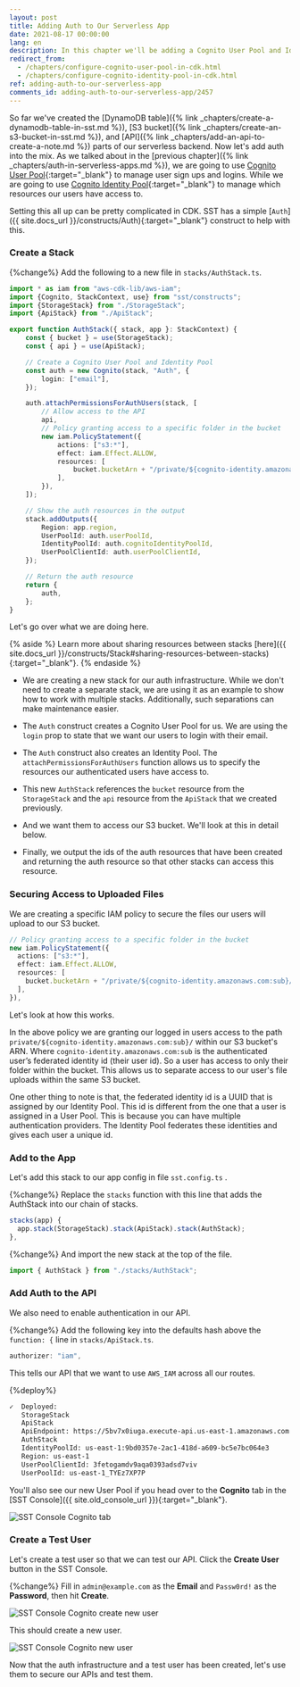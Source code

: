```yaml
---
layout: post
title: Adding Auth to Our Serverless App
date: 2021-08-17 00:00:00
lang: en
description: In this chapter we'll be adding a Cognito User Pool and Identity Pool to our serverless app. We'll be using SST's higher-level Auth construct to make this easy.
redirect_from:
  - /chapters/configure-cognito-user-pool-in-cdk.html
  - /chapters/configure-cognito-identity-pool-in-cdk.html
ref: adding-auth-to-our-serverless-app
comments_id: adding-auth-to-our-serverless-app/2457
---
```


So far we've created the [DynamoDB table]({% link _chapters/create-a-dynamodb-table-in-sst.md %}), [S3 bucket]({% link _chapters/create-an-s3-bucket-in-sst.md %}), and [API]({% link _chapters/add-an-api-to-create-a-note.md %}) parts of our serverless backend. Now let's add auth into the mix. As we talked about in the [previous chapter]({% link _chapters/auth-in-serverless-apps.md %}), we are going to use [Cognito User Pool](https://aws.amazon.com/cognito/){:target="_blank"} to manage user sign ups and logins. While we are going to use [Cognito Identity Pool](https://docs.aws.amazon.com/cognito/latest/developerguide/cognito-identity.html){:target="_blank"} to manage which resources our users have access to.

Setting this all up can be pretty complicated in CDK. SST has a simple [`Auth`]({{ site.docs_url }}/constructs/Auth){:target="_blank"} construct to help with this.

### Create a Stack

{%change%} Add the following to a new file in `stacks/AuthStack.ts`.

```typescript
import * as iam from "aws-cdk-lib/aws-iam";
import {Cognito, StackContext, use} from "sst/constructs";
import {StorageStack} from "./StorageStack";
import {ApiStack} from "./ApiStack";

export function AuthStack({ stack, app }: StackContext) {
    const { bucket } = use(StorageStack);
    const { api } = use(ApiStack);

    // Create a Cognito User Pool and Identity Pool
    const auth = new Cognito(stack, "Auth", {
        login: ["email"],
    });

    auth.attachPermissionsForAuthUsers(stack, [
        // Allow access to the API
        api,
        // Policy granting access to a specific folder in the bucket
        new iam.PolicyStatement({
            actions: ["s3:*"],
            effect: iam.Effect.ALLOW,
            resources: [
                bucket.bucketArn + "/private/${cognito-identity.amazonaws.com:sub}/*",
            ],
        }),
    ]);

    // Show the auth resources in the output
    stack.addOutputs({
        Region: app.region,
        UserPoolId: auth.userPoolId,
        IdentityPoolId: auth.cognitoIdentityPoolId,
        UserPoolClientId: auth.userPoolClientId,
    });

    // Return the auth resource
    return {
        auth,
    };
}

```

Let's go over what we are doing here.

{% aside %}
Learn more about sharing resources between stacks [here]({{ site.docs_url }}/constructs/Stack#sharing-resources-between-stacks){:target="_blank"}.
{% endaside %}

- We are creating a new stack for our auth infrastructure. While we don't need to create a separate stack, we are using it as an example to show how to work with multiple stacks.  Additionally, such separations can make maintenance easier.

- The `Auth` construct creates a Cognito User Pool for us. We are using the `login` prop to state that we want our users to login with their email.

- The `Auth` construct also creates an Identity Pool. The `attachPermissionsForAuthUsers` function allows us to specify the resources our authenticated users have access to.

- This new `AuthStack` references the `bucket` resource from the `StorageStack` and the `api` resource from the `ApiStack` that we created previously.

- And we want them to access our S3 bucket. We'll look at this in detail below.

- Finally, we output the ids of the auth resources that have been created and returning the auth resource so that other stacks can access this resource.

### Securing Access to Uploaded Files

We are creating a specific IAM policy to secure the files our users will upload to our S3 bucket.

```typescript
// Policy granting access to a specific folder in the bucket
new iam.PolicyStatement({
  actions: ["s3:*"],
  effect: iam.Effect.ALLOW,
  resources: [
    bucket.bucketArn + "/private/${cognito-identity.amazonaws.com:sub}/*",
  ],
}),
```

Let's look at how this works.

In the above policy we are granting our logged in users access to the path `private/${cognito-identity.amazonaws.com:sub}/` within our S3 bucket's ARN. Where `cognito-identity.amazonaws.com:sub` is the authenticated user’s federated identity id (their user id). So a user has access to only their folder within the bucket. This allows us to separate access to our user's file uploads within the same S3 bucket.

One other thing to note is that, the federated identity id is a UUID that is assigned by our Identity Pool. This id is different from the one that a user is assigned in a User Pool. This is because you can have multiple authentication providers. The Identity Pool federates these identities and gives each user a unique id.

### Add to the App

Let's add this stack to our app config in file `sst.config.ts` .

{%change%} Replace the `stacks` function with this line that adds the AuthStack into our chain of stacks.

```typescript
stacks(app) {
  app.stack(StorageStack).stack(ApiStack).stack(AuthStack);
},
```
{%change%} And import the new stack at the top of the file.

```typescript
import { AuthStack } from "./stacks/AuthStack";
```

### Add Auth to the API

We also need to enable authentication in our API.

{%change%} Add the following key into the defaults hash above the `function: {` line in `stacks/ApiStack.ts`.

```typescript
authorizer: "iam",
```

This tells our API that we want to use `AWS_IAM` across all our routes.

{%deploy%}

```bash
✓  Deployed:
   StorageStack
   ApiStack
   ApiEndpoint: https://5bv7x0iuga.execute-api.us-east-1.amazonaws.com
   AuthStack
   IdentityPoolId: us-east-1:9bd0357e-2ac1-418d-a609-bc5e7bc064e3
   Region: us-east-1
   UserPoolClientId: 3fetogamdv9aqa0393adsd7viv
   UserPoolId: us-east-1_TYEz7XP7P
```

You'll also see our new User Pool if you head over to the **Cognito** tab in the [SST Console]({{ site.old_console_url }}){:target="_blank"}.

![SST Console Cognito tab](/assets/part2/sst-console-cognito-tab.png)

### Create a Test User

Let's create a test user so that we can test our API. Click the **Create User** button in the SST Console.

{%change%} Fill in `admin@example.com` as the **Email** and `Passw0rd!` as the **Password**, then hit **Create**.

![SST Console Cognito create new user](/assets/part2/sst-console-cognito-create-new-user.png)

This should create a new user.

![SST Console Cognito new user](/assets/part2/sst-console-cognito-new-user.png)

Now that the auth infrastructure and a test user has been created, let's use them to secure our APIs and test them.
